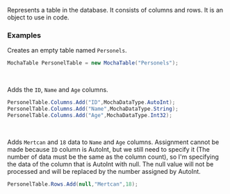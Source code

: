 Represents a table in the database. It consists of columns and rows.
It is an object to use in code.

### Examples

Creates an empty table named ``Personels``.
```C#
MochaTable PersonelTable = new MochaTable("Personels");
```

<br>

Adds the ``ID``, ``Name`` and ``Age`` columns.
```C#
PersonelTable.Columns.Add("ID",MochaDataType.AutoInt);
PersonelTable.Columns.Add("Name",MochaDataType.String);
PersonelTable.Columns.Add("Age",MochaDataType.Int32);
```

<br>

Adds ``Mertcan`` and ``18`` data to ``Name`` and ``Age`` columns. Assignment cannot be made because ``ID`` column is AutoInt, but we still need to specify it (The number of data must be the same as the column count), so I'm specifying the data of the column that is AutoInt with null. The null value will not be processed and will be replaced by the number assigned by AutoInt.
```C#
PersonelTable.Rows.Add(null,"Mertcan",18);
```
